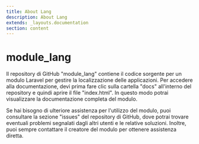 ```yaml
---
title: About Lang
description: About Lang
extends: _layouts.documentation
section: content
---
```


# module_lang

Il repository di GitHub "module_lang" contiene il codice sorgente per un modulo Laravel per gestire la localizzazione delle applicazioni. Per accedere alla documentazione, devi prima fare clic sulla cartella "docs" all'interno del repository e quindi aprire il file "index.html". In questo modo potrai visualizzare la documentazione completa del modulo.

Se hai bisogno di ulteriore assistenza per l'utilizzo del modulo, puoi consultare la sezione "issues" del repository di GitHub, dove potrai trovare eventuali problemi segnalati dagli altri utenti e le relative soluzioni. Inoltre, puoi sempre contattare il creatore del modulo per ottenere assistenza diretta.